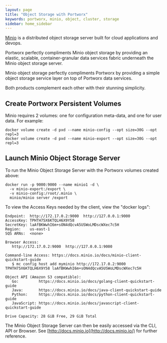 ```yaml
---
layout: page
title: "Object Storage with Portworx"
keywords: portworx, minio, object, cluster, storage
sidebar: home_sidebar
---
```


[Minio](http://minio.io) is a distributed object storage server built for cloud applications and devops.

Portworx perfectly compliments Minio object storage by providing an elastic, scalable, 
container-granular data services fabric underneath the Minio object storage server.

Minio object storage perfectly compliments Portworx by providing a simple object storage 
service layer on top of Portworx data services.

Both products complement each other with their stunning simplicity.

## Create Portworx Persistent Volumes
Minio requires 2 volumes:  one for configuration meta-data, and one for user data.
For example:

```
docker volume create -d pxd --name minio-config --opt size=30G --opt repl=3
docker volume create -d pxd --name minio-export --opt size=30G --opt repl=3
```

## Launch Minio Object Storage Server
To run the Minio Object Storage Server with the Portworx volumes created above:

```
docker run -p 9000:9000 --name minio1 -d \
  -v minio-export:/export \
  -v minio-config:/root/.minio \
  minio/minio server /export 
```

To view the Access Keys needed by the client, view the "docker logs":

```
Endpoint:  http://172.17.0.2:9000  http://127.0.0.1:9000
AccessKey: TPHTH75X6KTQLH6X9Y58
SecretKey: laAfBKWwhI6m+sON4dQcvA5USWoLMDscWXec7c5H
Region:    us-east-1
SQS ARNs:  <none>

Browser Access:
   http://172.17.0.2:9000  http://127.0.0.1:9000

Command-line Access: https://docs.minio.io/docs/minio-client-quickstart-guide
   $ mc config host add myminio http://172.17.0.2:9000 TPHTH75X6KTQLH6X9Y58 laAfBKWwhI6m+sON4dQcvA5USWoLMDscWXec7c5H

Object API (Amazon S3 compatible):
   Go:         https://docs.minio.io/docs/golang-client-quickstart-guide
   Java:       https://docs.minio.io/docs/java-client-quickstart-guide
   Python:     https://docs.minio.io/docs/python-client-quickstart-guide
   JavaScript: https://docs.minio.io/docs/javascript-client-quickstart-guide

Drive Capacity: 28 GiB Free, 29 GiB Total
```

The Minio Object Storage Server can then be easily accessed via the CLI, API or Browser.
See [http://docs.minio.io](http://docs.minio.io/) for further reference.

